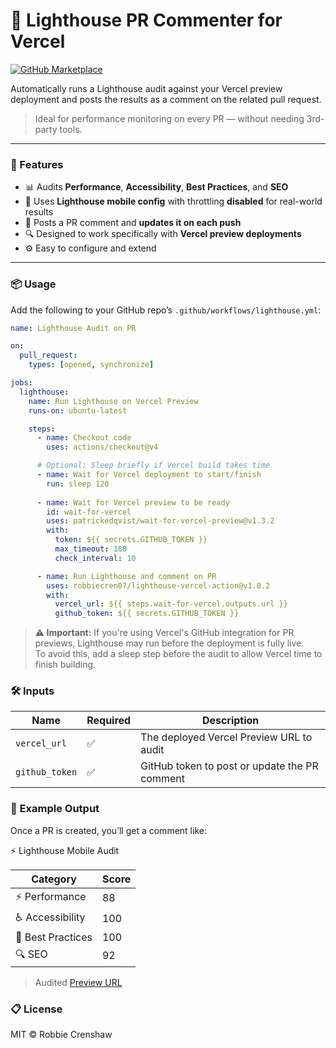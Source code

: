# 🔦 Lighthouse PR Commenter for Vercel

[![GitHub Marketplace](https://img.shields.io/badge/GitHub%20Marketplace-Lighthouse%20Action-blue?logo=github)](https://github.com/marketplace/actions/lighthouse-pr-commenter-for-vercel)

Automatically runs a Lighthouse audit against your Vercel preview deployment and posts the results as a comment on the related pull request.

> Ideal for performance monitoring on every PR — without needing 3rd-party tools.

---

### 🚀 Features

- 📊 Audits **Performance**, **Accessibility**, **Best Practices**, and **SEO**
- 🧪 Uses **Lighthouse mobile config** with throttling **disabled** for real-world results
- 🧵 Posts a PR comment and **updates it on each push**
- 🔍 Designed to work specifically with **Vercel preview deployments**
- ⚙️ Easy to configure and extend

---

### 📦 Usage

Add the following to your GitHub repo’s `.github/workflows/lighthouse.yml`:

```yaml
name: Lighthouse Audit on PR

on:
  pull_request:
    types: [opened, synchronize]

jobs:
  lighthouse:
    name: Run Lighthouse on Vercel Preview
    runs-on: ubuntu-latest

    steps:
      - name: Checkout code
        uses: actions/checkout@v4

      # Optional: Sleep briefly if Vercel build takes time
      - name: Wait for Vercel deployment to start/finish
        run: sleep 120
        
      - name: Wait for Vercel preview to be ready
        id: wait-for-vercel
        uses: patrickedqvist/wait-for-vercel-preview@v1.3.2
        with:
          token: ${{ secrets.GITHUB_TOKEN }}
          max_timeout: 180
          check_interval: 10

      - name: Run Lighthouse and comment on PR
        uses: robbiecren07/lighthouse-vercel-action@v1.0.2
        with:
          vercel_url: ${{ steps.wait-for-vercel.outputs.url }}
          github_token: ${{ secrets.GITHUB_TOKEN }}
```

> **⚠️ Important:** If you're using Vercel's GitHub integration for PR previews, Lighthouse may run before the deployment is fully live.  
> To avoid this, add a sleep step before the audit to allow Vercel time to finish building.

### 🛠 Inputs

| Name           | Required | Description                                   |
|----------------|----------|-----------------------------------------------|
| `vercel_url`   | ✅       | The deployed Vercel Preview URL to audit      |
| `github_token` | ✅       | GitHub token to post or update the PR comment |


### 🧪 Example Output

Once a PR is created, you’ll get a comment like:

⚡ Lighthouse Mobile Audit

| Category           | Score |
|--------------------|-------|
| ⚡ Performance      | 88    |
| ♿ Accessibility    | 100   |
| 🔐 Best Practices  | 100   |
| 🔍 SEO             | 92    |

> Audited [Preview URL](https://your-app--feature-branch.vercel.app)

### 📋 License

MIT © Robbie Crenshaw